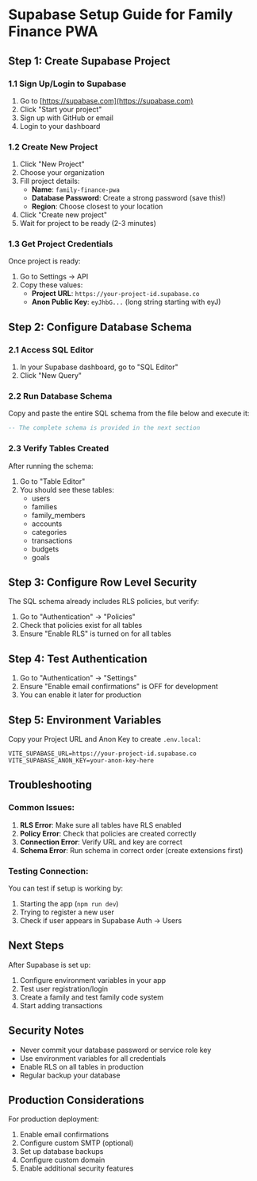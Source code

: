 # Supabase Setup Guide for Family Finance PWA

## Step 1: Create Supabase Project

### 1.1 Sign Up/Login to Supabase
1. Go to [https://supabase.com](https://supabase.com)
2. Click "Start your project" 
3. Sign up with GitHub or email
4. Login to your dashboard

### 1.2 Create New Project
1. Click "New Project"
2. Choose your organization
3. Fill project details:
   - **Name**: `family-finance-pwa`
   - **Database Password**: Create a strong password (save this!)
   - **Region**: Choose closest to your location
4. Click "Create new project"
5. Wait for project to be ready (2-3 minutes)

### 1.3 Get Project Credentials
Once project is ready:
1. Go to Settings → API
2. Copy these values:
   - **Project URL**: `https://your-project-id.supabase.co`
   - **Anon Public Key**: `eyJhbG...` (long string starting with eyJ)

## Step 2: Configure Database Schema

### 2.1 Access SQL Editor
1. In your Supabase dashboard, go to "SQL Editor"
2. Click "New Query"

### 2.2 Run Database Schema
Copy and paste the entire SQL schema from the file below and execute it:

```sql
-- The complete schema is provided in the next section
```

### 2.3 Verify Tables Created
After running the schema:
1. Go to "Table Editor"
2. You should see these tables:
   - users
   - families  
   - family_members
   - accounts
   - categories
   - transactions
   - budgets
   - goals

## Step 3: Configure Row Level Security

The SQL schema already includes RLS policies, but verify:
1. Go to "Authentication" → "Policies"
2. Check that policies exist for all tables
3. Ensure "Enable RLS" is turned on for all tables

## Step 4: Test Authentication

1. Go to "Authentication" → "Settings"
2. Ensure "Enable email confirmations" is OFF for development
3. You can enable it later for production

## Step 5: Environment Variables

Copy your Project URL and Anon Key to create `.env.local`:

```env
VITE_SUPABASE_URL=https://your-project-id.supabase.co
VITE_SUPABASE_ANON_KEY=your-anon-key-here
```

## Troubleshooting

### Common Issues:
1. **RLS Error**: Make sure all tables have RLS enabled
2. **Policy Error**: Check that policies are created correctly
3. **Connection Error**: Verify URL and key are correct
4. **Schema Error**: Run schema in correct order (create extensions first)

### Testing Connection:
You can test if setup is working by:
1. Starting the app (`npm run dev`)
2. Trying to register a new user
3. Check if user appears in Supabase Auth → Users

## Next Steps

After Supabase is set up:
1. Configure environment variables in your app
2. Test user registration/login
3. Create a family and test family code system
4. Start adding transactions

## Security Notes

- Never commit your database password or service role key
- Use environment variables for all credentials
- Enable RLS on all tables in production
- Regular backup your database

## Production Considerations

For production deployment:
1. Enable email confirmations
2. Configure custom SMTP (optional)
3. Set up database backups
4. Configure custom domain
5. Enable additional security features